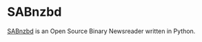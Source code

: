# SABnzbd

[SABnzbd](https://github.com/Sabnzbd/Sabnzbd) is an Open Source Binary Newsreader written in Python.
